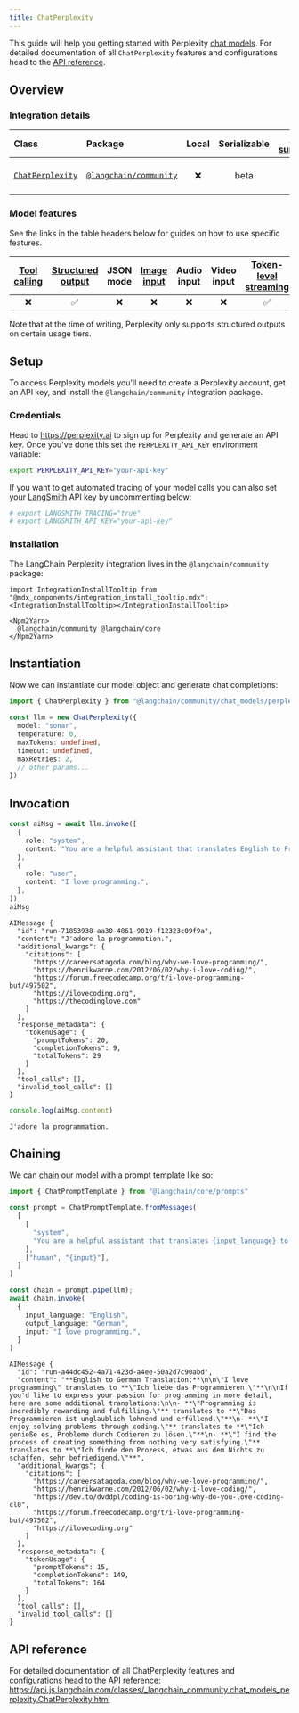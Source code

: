 ```yaml
---
title: ChatPerplexity
---
```


This guide will help you getting started with Perplexity [chat models](/oss/concepts/#chat-models). For detailed documentation of all `ChatPerplexity` features and configurations head to the [API reference](https://api.js.langchain.com/classes/_langchain_community.chat_models_perplexity.ChatPerplexity.html).

## Overview
### Integration details

| Class | Package | Local | Serializable | [PY support](https://python.langchain.com/docs/integrations/chat/perplexity/) | Package downloads | Package latest |
| :--- | :--- | :---: | :---: |  :---: | :---: | :---: |
| [`ChatPerplexity`](https://api.js.langchain.com/classes/_langchain_community.chat_models_perplexity.ChatPerplexity.html) | [`@langchain/community`](https://npmjs.com/@langchain/community) | ❌ | beta | ✅ | ![NPM - Downloads](https://img.shields.io/npm/dm/@langchain/community?style=flat-square&label=%20&) | ![NPM - Version](https://img.shields.io/npm/v/@langchain/community?style=flat-square&label=%20&) |

### Model features

See the links in the table headers below for guides on how to use specific features.

| [Tool calling](/oss/how-to/tool_calling) | [Structured output](/oss/how-to/structured_output/) | JSON mode | [Image input](/oss/how-to/multimodal_inputs/) | Audio input | Video input | [Token-level streaming](/oss/how-to/chat_streaming/) | [Token usage](/oss/how-to/chat_token_usage_tracking/) | [Logprobs](/oss/how-to/logprobs/) |
| :---: | :---: | :---: | :---: |  :---: | :---: | :---: | :---: | :---: |
| ❌ | ✅ | ❌ | ❌ | ❌ | ❌ | ✅ | ✅ | ❌ |

Note that at the time of writing, Perplexity only supports structured outputs on certain usage tiers.

## Setup

To access Perplexity models you'll need to create a Perplexity account, get an API key, and install the `@langchain/community` integration package.

### Credentials

Head to https://perplexity.ai to sign up for Perplexity and generate an API key. Once you've done this set the `PERPLEXITY_API_KEY` environment variable:

```bash
export PERPLEXITY_API_KEY="your-api-key"
```

If you want to get automated tracing of your model calls you can also set your [LangSmith](https://docs.smith.langchain.com/) API key by uncommenting below:

```bash
# export LANGSMITH_TRACING="true"
# export LANGSMITH_API_KEY="your-api-key"
```

### Installation

The LangChain Perplexity integration lives in the `@langchain/community` package:

```{=mdx}
import IntegrationInstallTooltip from "@mdx_components/integration_install_tooltip.mdx";
<IntegrationInstallTooltip></IntegrationInstallTooltip>

<Npm2Yarn>
  @langchain/community @langchain/core
</Npm2Yarn>

```
## Instantiation

Now we can instantiate our model object and generate chat completions:


```typescript
import { ChatPerplexity } from "@langchain/community/chat_models/perplexity"

const llm = new ChatPerplexity({
  model: "sonar",
  temperature: 0,
  maxTokens: undefined,
  timeout: undefined,
  maxRetries: 2,
  // other params...
})
```
## Invocation


```typescript
const aiMsg = await llm.invoke([
  {
    role: "system",
    content: "You are a helpful assistant that translates English to French. Translate the user sentence.",
  },
  {
    role: "user",
    content: "I love programming.",
  },
])
aiMsg
```
```output
AIMessage {
  "id": "run-71853938-aa30-4861-9019-f12323c09f9a",
  "content": "J'adore la programmation.",
  "additional_kwargs": {
    "citations": [
      "https://careersatagoda.com/blog/why-we-love-programming/",
      "https://henrikwarne.com/2012/06/02/why-i-love-coding/",
      "https://forum.freecodecamp.org/t/i-love-programming-but/497502",
      "https://ilovecoding.org",
      "https://thecodinglove.com"
    ]
  },
  "response_metadata": {
    "tokenUsage": {
      "promptTokens": 20,
      "completionTokens": 9,
      "totalTokens": 29
    }
  },
  "tool_calls": [],
  "invalid_tool_calls": []
}
```

```typescript
console.log(aiMsg.content)
```
```output
J'adore la programmation.
```
## Chaining

We can [chain](/oss/how-to/sequence/) our model with a prompt template like so:


```typescript
import { ChatPromptTemplate } from "@langchain/core/prompts"

const prompt = ChatPromptTemplate.fromMessages(
  [
    [
      "system",
      "You are a helpful assistant that translates {input_language} to {output_language}.",
    ],
    ["human", "{input}"],
  ]
)

const chain = prompt.pipe(llm);
await chain.invoke(
  {
    input_language: "English",
    output_language: "German",
    input: "I love programming.",
  }
)
```
```output
AIMessage {
  "id": "run-a44dc452-4a71-423d-a4ee-50a2d7c90abd",
  "content": "**English to German Translation:**\n\n\"I love programming\" translates to **\"Ich liebe das Programmieren.\"**\n\nIf you'd like to express your passion for programming in more detail, here are some additional translations:\n\n- **\"Programming is incredibly rewarding and fulfilling.\"** translates to **\"Das Programmieren ist unglaublich lohnend und erfüllend.\"**\n- **\"I enjoy solving problems through coding.\"** translates to **\"Ich genieße es, Probleme durch Codieren zu lösen.\"**\n- **\"I find the process of creating something from nothing very satisfying.\"** translates to **\"Ich finde den Prozess, etwas aus dem Nichts zu schaffen, sehr befriedigend.\"**",
  "additional_kwargs": {
    "citations": [
      "https://careersatagoda.com/blog/why-we-love-programming/",
      "https://henrikwarne.com/2012/06/02/why-i-love-coding/",
      "https://dev.to/dvddpl/coding-is-boring-why-do-you-love-coding-cl0",
      "https://forum.freecodecamp.org/t/i-love-programming-but/497502",
      "https://ilovecoding.org"
    ]
  },
  "response_metadata": {
    "tokenUsage": {
      "promptTokens": 15,
      "completionTokens": 149,
      "totalTokens": 164
    }
  },
  "tool_calls": [],
  "invalid_tool_calls": []
}
```
## API reference

For detailed documentation of all ChatPerplexity features and configurations head to the API reference: https://api.js.langchain.com/classes/_langchain_community.chat_models_perplexity.ChatPerplexity.html
